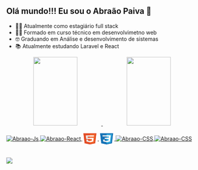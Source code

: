 ## Olá mundo!!! Eu sou o Abraão Paiva 👋

- 👨‍💻 Atualmente como estagiário full stack
- 👨‍🎓 Formado em curso técnico em desenvolvimetno web
- 🤓 Graduando em Análise e desenvolvimento de sistemas
- 📚 Atualmente estudando Laravel e React

<div align="center">
  <a href="https://github.com/AbraaoPaiva">
  <img width="48%" height="180em" src="https://github-readme-stats.vercel.app/api?username=AbraaoPaiva&show_icons=true&theme=dark&include_all_commits=true&count_private=true"/>
  <img width="48%"height="180em" src="https://github-readme-stats.vercel.app/api/top-langs/?username=AbraaoPaiva&layout=compact&langs_count=7&theme=dark"/>
</div>

<div style="display: inline_block"><br>
  <img align="center" alt="Abraao-Js" height="30" width="40" src="https://cdn.jsdelivr.net/gh/devicons/devicon/icons/javascript/javascript-plain.svg">
  <img align="center" alt="Abraao-React" height="30" width="40" src="https://cdn.jsdelivr.net/gh/devicons/devicon/icons/react/react-original-wordmark.svg">
  <img align="center" alt="Abraao-HTML" height="30" width="40" src="https://raw.githubusercontent.com/devicons/devicon/master/icons/html5/html5-original.svg">
  <img align="center" alt="Abraao-CSS" height="30" width="40" src="https://raw.githubusercontent.com/devicons/devicon/master/icons/css3/css3-original.svg">
  <img align="center" alt="Abraao-CSS" height="30" width="40" src="https://cdn.jsdelivr.net/gh/devicons/devicon/icons/php/php-plain.svg">
  <img align="center" alt="Abraao-CSS" height="30" width="40" src="https://cdn.jsdelivr.net/gh/devicons/devicon/icons/laravel/laravel-plain-wordmark.svg">
</div>
  
  <div> 
    <br><br>
  <a href="https://www.linkedin.com/in/abraaopaiva/" target="_blank"><img src="https://img.shields.io/badge/-LinkedIn-%230077B5?style=for-the-badge&logo=linkedin&logoColor=white" target="_blank"></a> 
</div>
